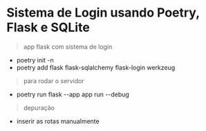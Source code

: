 # Sistema de Login usando Poetry, Flask e SQLite

> app flask com sistema de login
- poetry init -n
- poetry add flask flask-sqlalchemy flask-login werkzeug

> para rodar o servidor
- poetry run flask --app app run --debug

> depuração
- inserir as rotas manualmente